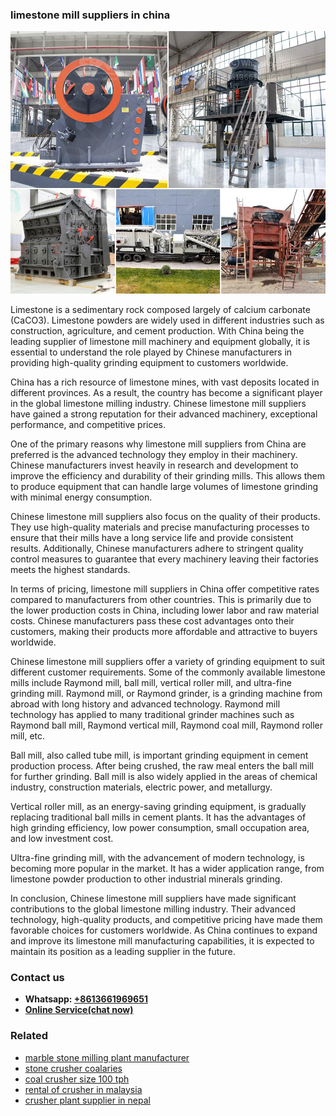 <h3>limestone mill suppliers in china</h3><img src='1708587017.jpg' alt=''><p>Limestone is a sedimentary rock composed largely of calcium carbonate (CaCO3). Limestone powders are widely used in different industries such as construction, agriculture, and cement production. With China being the leading supplier of limestone mill machinery and equipment globally, it is essential to understand the role played by Chinese manufacturers in providing high-quality grinding equipment to customers worldwide.</p><p>China has a rich resource of limestone mines, with vast deposits located in different provinces. As a result, the country has become a significant player in the global limestone milling industry. Chinese limestone mill suppliers have gained a strong reputation for their advanced machinery, exceptional performance, and competitive prices.</p><p>One of the primary reasons why limestone mill suppliers from China are preferred is the advanced technology they employ in their machinery. Chinese manufacturers invest heavily in research and development to improve the efficiency and durability of their grinding mills. This allows them to produce equipment that can handle large volumes of limestone grinding with minimal energy consumption.</p><p>Chinese limestone mill suppliers also focus on the quality of their products. They use high-quality materials and precise manufacturing processes to ensure that their mills have a long service life and provide consistent results. Additionally, Chinese manufacturers adhere to stringent quality control measures to guarantee that every machinery leaving their factories meets the highest standards.</p><p>In terms of pricing, limestone mill suppliers in China offer competitive rates compared to manufacturers from other countries. This is primarily due to the lower production costs in China, including lower labor and raw material costs. Chinese manufacturers pass these cost advantages onto their customers, making their products more affordable and attractive to buyers worldwide.</p><p>Chinese limestone mill suppliers offer a variety of grinding equipment to suit different customer requirements. Some of the commonly available limestone mills include Raymond mill, ball mill, vertical roller mill, and ultra-fine grinding mill. Raymond mill, or Raymond grinder, is a grinding machine from abroad with long history and advanced technology. Raymond mill technology has applied to many traditional grinder machines such as Raymond ball mill, Raymond vertical mill, Raymond coal mill, Raymond roller mill, etc.</p><p>Ball mill, also called tube mill, is important grinding equipment in cement production process. After being crushed, the raw meal enters the ball mill for further grinding. Ball mill is also widely applied in the areas of chemical industry, construction materials, electric power, and metallurgy.</p><p>Vertical roller mill, as an energy-saving grinding equipment, is gradually replacing traditional ball mills in cement plants. It has the advantages of high grinding efficiency, low power consumption, small occupation area, and low investment cost.</p><p>Ultra-fine grinding mill, with the advancement of modern technology, is becoming more popular in the market. It has a wider application range, from limestone powder production to other industrial minerals grinding.</p><p>In conclusion, Chinese limestone mill suppliers have made significant contributions to the global limestone milling industry. Their advanced technology, high-quality products, and competitive pricing have made them favorable choices for customers worldwide. As China continues to expand and improve its limestone mill manufacturing capabilities, it is expected to maintain its position as a leading supplier in the future.</p><h3>Contact us</h3><ul><li><strong>Whatsapp:&nbsp;<a href="https://wa.me/8613661969651">+8613661969651</a></strong></li><li><a href="https://swt.shibang-china.com/?git&amp;zhl&amp;limestone mill suppliers in china"><strong>Online Service(chat now)</strong></a></li></ul><h3>Related</h3><ul><li><a href='marble stone milling plant manufacturer.md'>marble stone milling plant manufacturer</a></li><li><a href='stone crusher coalaries.md'>stone crusher coalaries</a></li><li><a href='coal crusher size 100 tph.md'>coal crusher size 100 tph</a></li><li><a href='rental of crusher in malaysia.md'>rental of crusher in malaysia</a></li><li><a href='crusher plant supplier in nepal.md'>crusher plant supplier in nepal</a></li></ul>